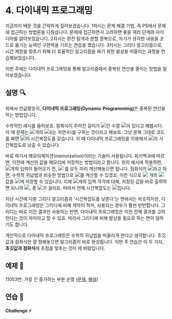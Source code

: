 # 4. 다이내믹 프로그래밍
지금까지 배운 것을 간략하게 짚어보겠습니다. 1차시는 문제 해결 기법, 즉 PS에서 문제에 접근하는 방법론을 다뤘습니다. 문제에 접근하면서 고려하면 좋을 여러 단계와 아이디어를 알아보았습니다. 2차시는 완전 탐색과 분할 정복으로, 자기가 생각한 내용을 코드로 옮기는 능력인 구현력을 기르는 연습을 했습니다. 3차시는 그리디 알고리즘으로, 시간 제한을 맞추기 위해 더 효율적인 알고리즘을 짜기 위한 발상을 떠올리는 과정을 연습해보았습니다.  

이번 주에는 다이내믹 프로그래밍을 통해 알고리즘에서 중복된 연산을 줄이는 방법을 알아보겠습니다.

## 설명 🔍
위에서 언급했듯이, <b>다이내믹 프로그래밍(Dynamic Programming)</b>은 중복된 연산을 막는 방법입니다.  

수학적인 예시를 들어보죠. 점화식이 주어진 길이가 <img src="https://latex.codecogs.com/svg.latex?n"/>인 수열 <img src="https://latex.codecogs.com/svg.latex?\{a_n\}"/>이 있다고 해봅시다. 이 때 문제는 <img src="https://latex.codecogs.com/svg.latex?q"/>개의 <img src="https://latex.codecogs.com/svg.latex?{a_i}"/>(i는 자연수)를 구하는 것이라고 해보죠. 그냥 문제 그대로 코드를 짜면 <img src="https://latex.codecogs.com/svg.latex?O(qn)"/>의 시간복잡도를 갖습니다. 이 때 다이내믹 프로그래밍을 이용해서 <img src="https://latex.codecogs.com/svg.latex?O(q+n)"/>의 시간복잡도로 낮출 수 있습니다. 

바로 여기서 메모이제이션(memoization)이라는 기술이 사용됩니다. 위키백과에 따르면, 이전에 계산한 값을 메모리에 저장하는 방법이라고 합니다. 위의 예시에 적용하면, <img src="https://latex.codecogs.com/svg.latex?q"/>개의 입력이 들어오기 전, <img src="https://latex.codecogs.com/svg.latex?a_i"/> 를 모두 미리 계산해놓으면 됩니다. 점화식이 <img src="https://latex.codecogs.com/svg.latex?a_{i+1}=f(a_i)"/>라고 하면, 수학적 귀납법과 비슷한 방법으로 <img src="https://latex.codecogs.com/svg.latex?a_i"/>를 계산할 수 있겠죠. 이런 식으로 <img src="https://latex.codecogs.com/svg.latex?n"/> 개의 <img src="https://latex.codecogs.com/svg.latex?a_i"/> 값을 <img src="https://latex.codecogs.com/svg.latex?O(n)"/>에 저장할 수 있습니다. 이제 <img src="https://latex.codecogs.com/svg.latex?q"/>개의 입력 각각에 대해, 저장된 값을 바로 출력하면 되니까 <img src="https://latex.codecogs.com/svg.latex?O(1)"/>, 총 <img src="https://latex.codecogs.com/svg.latex?O(q)"/>가 걸리죠. 따라서 전체 시간복잡도는 <img src="https://latex.codecogs.com/svg.latex?O(q+n)"/>입니다.  

지난 시간에 다룬 그리디 알고리즘과 '시간복잡도를 낮춘다'는 면에서는 비슷하지만, 다이내믹 프로그래밍은 그리디에 비해 제약이 적어, 사용되는 경우가 훨씬 빈번합니다. 그리디는 바로 이전 결과만 사용하는 반면, 다이내믹 프로그래밍은 이전 전체 결과를 고려한다는 것이 차이라고 할 수 있죠. 따라서 그리디에 비해 발상을 필요로 하는 면이 덜하기도 합니다.  

개인적으로 다이내믹 프로그래밍은 수학적 귀납법을 떠올리게 한다고 생각합니다. 초깃값과 점화식만 잘 정해놓으면 알고리즘이 바로 완성됩니다. 이번 주 연습은 이 두 가지, <b>초깃값과 점화식</b>에 초점을 맞추는 것이 제 바람입니다.

## 예제 🎲
11053번: 가장 긴 증가하는 부분 순열 ([문제](https://www.acmicpc.net/problem/11053), [해설](https://github.com/skku-npc/class-intermediate/blob/master/2.%20Brute%20Force%20%26%20Divide%20and%20Conquer/11053.cpp))  

## 연습 🏓


#### Challenge ⚡


